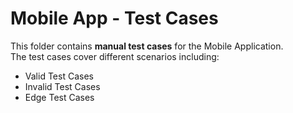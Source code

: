 # Mobile App - Test Cases

This folder contains **manual test cases** for the Mobile Application.  
The test cases cover different scenarios including:
- Valid Test Cases
- Invalid Test Cases
- Edge Test Cases
